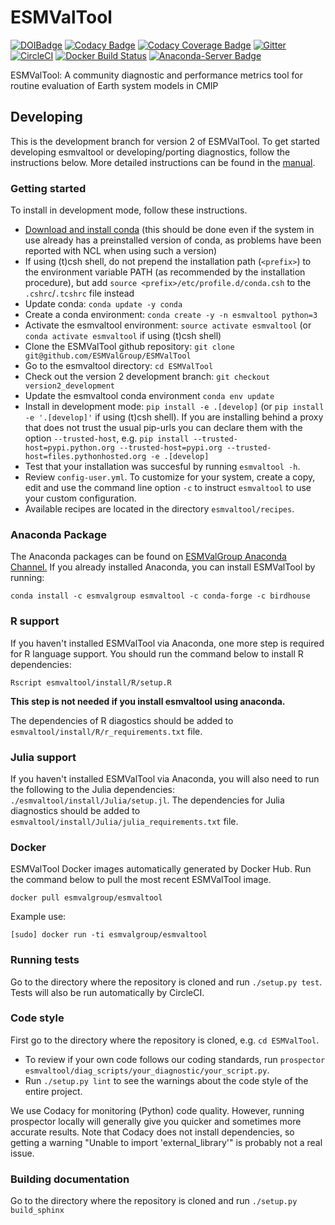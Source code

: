 # ESMValTool
[![DOIBadge](https://img.shields.io/badge/DOI-10.17874%2Fac8548f0315-blue.svg)](https://doi.org/10.17874/ac8548f0315)
[![Codacy Badge](https://api.codacy.com/project/badge/Grade/79bf6932c2e844eea15d0fb1ed7e415c)](https://www.codacy.com/app/ESMValGroup/ESMValTool?utm_source=github.com&amp;utm_medium=referral&amp;utm_content=ESMValGroup/ESMValTool&amp;utm_campaign=Badge_Grade)
[![Codacy Coverage Badge](https://api.codacy.com/project/badge/Coverage/79bf6932c2e844eea15d0fb1ed7e415c)](https://www.codacy.com/app/ESMValGroup/ESMValTool?utm_source=github.com&amp;utm_medium=referral&amp;utm_content=ESMValGroup/ESMValTool&amp;utm_campaign=Badge_Coverage)
[![Gitter](https://badges.gitter.im/Join%20Chat.svg)](https://gitter.im/ESMValGroup?utm_source=badge&utm_medium=badge&utm_campaign=pr-badge&utm_content=badge)
[![CircleCI](https://circleci.com/gh/ESMValGroup/ESMValTool.svg?style=svg)](https://circleci.com/gh/ESMValGroup/ESMValTool)
[![Docker Build Status](https://img.shields.io/docker/build/esmvalgroup/esmvaltool.svg)](https://hub.docker.com/r/esmvalgroup/esmvaltool/)
[![Anaconda-Server Badge](https://anaconda.org/esmvalgroup/esmvaltool/badges/installer/conda.svg)](https://conda.anaconda.org/esmvalgroup)


ESMValTool: A community diagnostic and performance metrics tool for routine evaluation of Earth system models in CMIP

## Developing
This is the development branch for version 2 of ESMValTool. To get started developing esmvaltool or developing/porting diagnostics, follow the instructions below. More detailed instructions can be found in the [manual](https://esmvaltool.readthedocs.io/en/version2_development/).

### Getting started
To install in development mode, follow these instructions.
- [Download and install conda](https://conda.io/docs/user-guide/install/linux.html) (this should be done even if the system in use already has a preinstalled version of conda, as problems have been reported with NCL when using such a version)
- If using (t)csh shell, do not prepend the installation path (`<prefix>`) to the environment variable PATH (as recommended by the installation procedure), but add `source <prefix>/etc/profile.d/conda.csh` to the `.cshrc`/`.tcshrc` file instead
- Update conda: `conda update -y conda`
- Create a conda environment: `conda create -y -n esmvaltool python=3`
- Activate the esmvaltool environment: `source activate esmvaltool` (or `conda activate esmvaltool` if using (t)csh shell)
- Clone the ESMValTool github repository: `git clone git@github.com/ESMValGroup/ESMValTool`
- Go to the esmvaltool directory: `cd ESMValTool`
- Check out the version 2 development branch: `git checkout version2_development`
- Update the esmvaltool conda environment `conda env update`
- Install in development mode: `pip install -e .[develop]` (or `pip install -e '.[develop]'` if using (t)csh shell). If you are installing behind a proxy that does not trust the usual pip-urls you can declare them with the option `--trusted-host`, e.g. `pip install --trusted-host=pypi.python.org --trusted-host=pypi.org --trusted-host=files.pythonhosted.org -e .[develop]`
- Test that your installation was succesful by running `esmvaltool -h`.
- Review `config-user.yml`. To customize for your system, create a copy, edit and use the command line option `-c` to instruct `esmvaltool` to use your custom configuration.
- Available recipes are located in the directory `esmvaltool/recipes`.

### Anaconda Package
The Anaconda packages can be found on [ESMValGroup Anaconda Channel.](https://anaconda.org/ESMValGroup)
If you already installed Anaconda, you can install ESMValTool by running:
```
conda install -c esmvalgroup esmvaltool -c conda-forge -c birdhouse
```

### R support
If you haven't installed ESMValTool via Anaconda, one more step is required for R language support. You should run the command below to install R dependencies:
```
Rscript esmvaltool/install/R/setup.R
```
**This step is not needed if you install esmvaltool using anaconda.**

The dependencies of R diagostics should be added to `esmvaltool/install/R/r_requirements.txt` file.


### Julia support
If you haven't installed ESMValTool via Anaconda, you will also need to run the following to
the Julia dependencies: `./esmvaltool/install/Julia/setup.jl`.
The dependencies for Julia diagnostics should be added to `esmvaltool/install/Julia/julia_requirements.txt` file.


### Docker
ESMValTool Docker images automatically generated by Docker Hub. Run the command below to pull the most recent ESMValTool image.
```
docker pull esmvalgroup/esmvaltool
```
Example use:
```
[sudo] docker run -ti esmvalgroup/esmvaltool 
```


### Running tests
Go to the directory where the repository is cloned and run `./setup.py test`. Tests will also be run automatically by CircleCI.

### Code style
First go to the directory where the repository is cloned, e.g. `cd ESMValTool`.
- To review if your own code follows our coding standards, run `prospector esmvaltool/diag_scripts/your_diagnostic/your_script.py`.
- Run `./setup.py lint` to see the warnings about the code style of the entire project.

We use Codacy for monitoring (Python) code quality. However, running prospector locally will generally give you quicker and sometimes more accurate results. Note that Codacy does not install dependencies, so getting a warning "Unable to import 'external_library'" is probably not a real issue.   

### Building documentation
Go to the directory where the repository is cloned and run `./setup.py build_sphinx`
